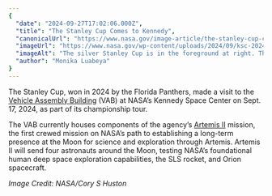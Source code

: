 ```yaml
---
{
  "date": "2024-09-27T17:02:06.000Z",
  "title": "The Stanley Cup Comes to Kennedy",
  "canonicalUrl": "https://www.nasa.gov/image-article/the-stanley-cup-comes-to-kennedy/",
  "imageUrl": "https://www.nasa.gov/wp-content/uploads/2024/09/ksc-20240917-ph-csh01-0062orig.jpg",
  "imageAlt": "The silver Stanley Cup is in the foreground at right. The Stanley Cup looks like a large silver bowl set on top of a stacked column of thick silver layers. There are words engraved on the Cup. Behind it is a body of water and the Vehicle Assembly Building at NASA's Kennedy Space Center, a massive, boxy gray and white building.",
  "author": "Monika Luabeya"
}
---
```


The Stanley Cup, won in 2024 by the Florida Panthers, made a visit to the [Vehicle Assembly Building](https://www.nasa.gov/centers-and-facilities/kennedy/kennedy-at-60-vehicle-assembly-building-ready-for-new-era-of-launch-vehicles/) (VAB) at NASA’s Kennedy Space Center on Sept. 17, 2024, as part of its championship tour.

The VAB currently houses components of the agency’s [Artemis II](https://www.nasa.gov/mission/artemis-ii/) mission, the first crewed mission on NASA’s path to establishing a long-term presence at the Moon for science and exploration through Artemis. Artemis II will send four astronauts around the Moon, testing NASA’s foundational human deep space exploration capabilities, the SLS rocket, and Orion spacecraft.

_Image Credit: NASA/Cory S Huston_

